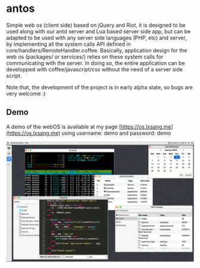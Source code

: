 # antos
Simple web os (client side) based on jQuery and Riot, it is designed to be used along with our antd server and Lua based server side app, but can be adapted to be used with any server side languages (PHP, etc) and server, by implementing all the system calls API defined in core/handlers/RemoteHandler.coffee. Basically, application design for the web os (packages/ or services/) relies on these system calls for communicating with the server. In doing so, the entire application can be developped with coffee/javascript/css without the need of a server side script.

Note that, the development of the project is in early alpha state, so bugs are very welcome :)

## Demo
A demo of the webOS is available at my page  [https://os.lxsang.me](https://os.lxsang.me) using username: demo and password: demo

![Screenshot](screenshot.png "Screenshot")
 

